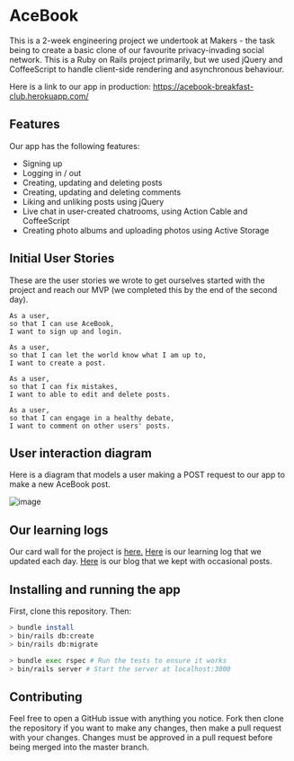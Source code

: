 # AceBook

This is a 2-week engineering project we undertook at Makers - the task being to create a basic clone of our favourite privacy-invading social network. This is a Ruby on Rails project primarily, but we used jQuery and CoffeeScript to handle client-side rendering and asynchronous behaviour. 

Here is a link to our app in production: https://acebook-breakfast-club.herokuapp.com/

## Features

Our app has the following features: 
 - Signing up
 - Logging in / out
 - Creating, updating and deleting posts
 - Creating, updating and deleting comments
 - Liking and unliking posts using jQuery
 - Live chat in user-created chatrooms, using Action Cable and CoffeeScript
 - Creating photo albums and uploading photos using Active Storage

## Initial User Stories

These are the user stories we wrote to get ourselves started with the project and reach our MVP (we completed this by the end of the second day).

`````
As a user,
so that I can use AceBook,
I want to sign up and login.

As a user,
so that I can let the world know what I am up to,
I want to create a post.

As a user,
so that I can fix mistakes,
I want to able to edit and delete posts.

As a user,
so that I can engage in a healthy debate,
I want to comment on other users' posts.

``````

## User interaction diagram

Here is a diagram that models a user making a POST request to our app to make a new AceBook post.

![image](https://i.imgur.com/gzqKsEr.png)

## Our learning logs
Our card wall for the project is [here.](https://waffle.io/chloeverity/acebook-breakfast-club)
[Here](https://github.com/chloeverity/acebook-breakfast-club/wiki) is our learning log that we updated each day.
[Here](https://medium.com/the-breakfast-club-acebook-blog) is our blog that we kept with occasional posts.

## Installing and running the app

First, clone this repository. Then:

```bash
> bundle install
> bin/rails db:create
> bin/rails db:migrate

> bundle exec rspec # Run the tests to ensure it works
> bin/rails server # Start the server at localhost:3000
```

## Contributing

Feel free to open a GitHub issue with anything you notice. Fork then clone the repository if you want to make any changes, then make a pull request with your changes. Changes must be approved in a pull request before being merged into the master branch.
